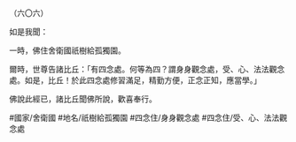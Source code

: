 （六〇六）

如是我聞：

一時，佛住舍衛國祇樹給孤獨園。

爾時，世尊告諸比丘：「有四念處。何等為四？謂身身觀念處，受、心、法法觀念處。如是，比丘！於此四念處修習滿足，精勤方便，正念正知，應當學。」

佛說此經已，諸比丘聞佛所說，歡喜奉行。

#國家/舍衛國
#地名/祇樹給孤獨園
#四念住/身身觀念處
#四念住/受、心、法法觀念處
